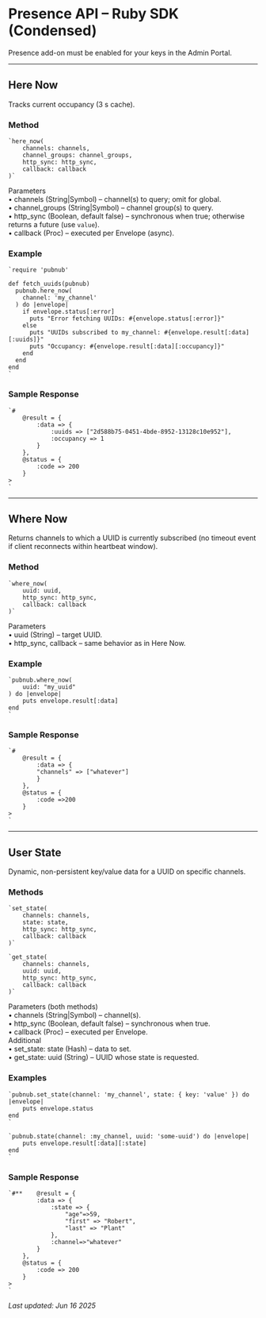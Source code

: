 # Presence API – Ruby SDK (Condensed)

Presence add-on must be enabled for your keys in the Admin Portal.

----------------------------------------------------------------------------------------------------
## Here Now

Tracks current occupancy (3 s cache).

### Method
```
`here_now(  
    channels: channels,  
    channel_groups: channel_groups,  
    http_sync: http_sync,  
    callback: callback  
)`  
```

Parameters  
• channels (String|Symbol) – channel(s) to query; omit for global.  
• channel_groups (String|Symbol) – channel group(s) to query.  
• http_sync (Boolean, default false) – synchronous when true; otherwise returns a future (use `value`).  
• callback (Proc) – executed per Envelope (async).

### Example
```
`require 'pubnub'  
  
def fetch_uuids(pubnub)  
  pubnub.here_now(  
    channel: 'my_channel'  
  ) do |envelope|  
    if envelope.status[:error]  
      puts "Error fetching UUIDs: #{envelope.status[:error]}"  
    else  
      puts "UUIDs subscribed to my_channel: #{envelope.result[:data][:uuids]}"  
      puts "Occupancy: #{envelope.result[:data][:occupancy]}"  
    end  
  end  
end  
`  
```

### Sample Response
```
`#  
    @result = {  
        :data => {  
            :uuids => ["2d588b75-0451-4bde-8952-13128c10e952"],  
            :occupancy => 1  
        }  
    },  
    @status = {  
        :code => 200  
    }  
>  
`  
```

----------------------------------------------------------------------------------------------------
## Where Now

Returns channels to which a UUID is currently subscribed (no timeout event if client reconnects within heartbeat window).

### Method
```
`where_now(  
    uuid: uuid,  
    http_sync: http_sync,  
    callback: callback  
)`  
```

Parameters  
• uuid (String) – target UUID.  
• http_sync, callback – same behavior as in Here Now.

### Example
```
`pubnub.where_now(  
    uuid: "my_uuid"  
) do |envelope|  
    puts envelope.result[:data]  
end  
`  
```

### Sample Response
```
`#  
    @result = {  
        :data => {  
        "channels" => ["whatever"]  
        }  
    },  
    @status = {  
        :code =>200  
    }  
>  
`  
```

----------------------------------------------------------------------------------------------------
## User State

Dynamic, non-persistent key/value data for a UUID on specific channels.

### Methods
```
`set_state(  
    channels: channels,  
    state: state,  
    http_sync: http_sync,  
    callback: callback  
)`  
```
```
`get_state(  
    channels: channels,  
    uuid: uuid,  
    http_sync: http_sync,  
    callback: callback  
)`  
```

Parameters (both methods)  
• channels (String|Symbol) – channel(s).  
• http_sync (Boolean, default false) – synchronous when true.  
• callback (Proc) – executed per Envelope.  
Additional  
• set_state: state (Hash) – data to set.  
• get_state: uuid (String) – UUID whose state is requested.

### Examples
```
`pubnub.set_state(channel: 'my_channel', state: { key: 'value' }) do |envelope|  
    puts envelope.status  
end  
`  
```
```
`pubnub.state(channel: :my_channel, uuid: 'some-uuid') do |envelope|  
    puts envelope.result[:data][:state]  
end  
`  
```

### Sample Response
```
`#**    @result = {  
        :data => {  
            :state => {  
                "age"=>59,  
                "first" => "Robert",  
                "last" => "Plant"  
            },  
            :channel=>"whatever"  
        }  
    },  
    @status = {  
        :code => 200  
    }  
>  
`  
```

_Last updated: Jun 16 2025_